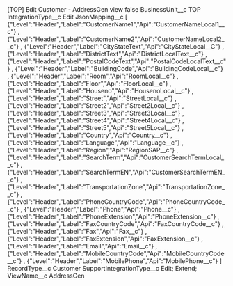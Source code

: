 <?xml version="1.0" encoding="UTF-8"?>
<CustomMetadata xmlns="http://soap.sforce.com/2006/04/metadata" xmlns:xsi="http://www.w3.org/2001/XMLSchema-instance" xmlns:xsd="http://www.w3.org/2001/XMLSchema">
    <label>[TOP] Edit Customer - AddressGen view</label>
    <protected>false</protected>
    <values>
        <field>BusinessUnit__c</field>
        <value xsi:type="xsd:string">TOP</value>
    </values>
    <values>
        <field>IntegrationType__c</field>
        <value xsi:type="xsd:string">Edit</value>
    </values>
    <values>
        <field>JsonMapping__c</field>
        <value xsi:type="xsd:string">[	{&quot;Level&quot;:&quot;Header&quot;,&quot;Label&quot;:&quot;CustomerName1&quot;,&quot;Api&quot;:&quot;CustomerNameLocal1__c&quot;}	,
	{&quot;Level&quot;:&quot;Header&quot;,&quot;Label&quot;:&quot;CustomerName2&quot;,&quot;Api&quot;:&quot;CustomerNameLocal2__c&quot;}	,
	{&quot;Level&quot;:&quot;Header&quot;,&quot;Label&quot;:&quot;CityStateText&quot;,&quot;Api&quot;:&quot;CityStateLocal__C&quot;}	,
	{&quot;Level&quot;:&quot;Header&quot;,&quot;Label&quot;:&quot;DistrictText&quot;,&quot;Api&quot;:&quot;DistrictLocalText__c&quot;}	,
	{&quot;Level&quot;:&quot;Header&quot;,&quot;Label&quot;:&quot;PostalCodeText&quot;,&quot;Api&quot;:&quot;PostalCodeLocalText__c&quot;}	,
	{&quot;Level&quot;:&quot;Header&quot;,&quot;Label&quot;:&quot;BuildingCode&quot;,&quot;Api&quot;:&quot;BuildingCodeLocal__c&quot;}	,
	{&quot;Level&quot;:&quot;Header&quot;,&quot;Label&quot;:&quot;Room&quot;,&quot;Api&quot;:&quot;RoomLocal__c&quot;}	,
	{&quot;Level&quot;:&quot;Header&quot;,&quot;Label&quot;:&quot;Floor&quot;,&quot;Api&quot;:&quot;FloorLocal__c&quot;}	,
	{&quot;Level&quot;:&quot;Header&quot;,&quot;Label&quot;:&quot;Houseno&quot;,&quot;Api&quot;:&quot;HousenoLocal__c&quot;}	,
	{&quot;Level&quot;:&quot;Header&quot;,&quot;Label&quot;:&quot;Street&quot;,&quot;Api&quot;:&quot;StreetLocal__c&quot;}	,
	{&quot;Level&quot;:&quot;Header&quot;,&quot;Label&quot;:&quot;Street2&quot;,&quot;Api&quot;:&quot;Street2Local__c&quot;}	,
	{&quot;Level&quot;:&quot;Header&quot;,&quot;Label&quot;:&quot;Street3&quot;,&quot;Api&quot;:&quot;Street3Local__c&quot;}	,
	{&quot;Level&quot;:&quot;Header&quot;,&quot;Label&quot;:&quot;Street4&quot;,&quot;Api&quot;:&quot;Street4Local__c&quot;}	,
	{&quot;Level&quot;:&quot;Header&quot;,&quot;Label&quot;:&quot;Street5&quot;,&quot;Api&quot;:&quot;Street5Local__c&quot;}	,
	{&quot;Level&quot;:&quot;Header&quot;,&quot;Label&quot;:&quot;Country&quot;,&quot;Api&quot;:&quot;Country__c&quot;}	,
	{&quot;Level&quot;:&quot;Header&quot;,&quot;Label&quot;:&quot;Language&quot;,&quot;Api&quot;:&quot;Language__c&quot;}	,
	{&quot;Level&quot;:&quot;Header&quot;,&quot;Label&quot;:&quot;Region&quot;,&quot;Api&quot;:&quot;RegionSAP__c&quot;}	,
	{&quot;Level&quot;:&quot;Header&quot;,&quot;Label&quot;:&quot;SearchTerm&quot;,&quot;Api&quot;:&quot;CustomerSearchTermLocal__c&quot;}	,
	{&quot;Level&quot;:&quot;Header&quot;,&quot;Label&quot;:&quot;SearchTermEN&quot;,&quot;Api&quot;:&quot;CustomerSearchTermEN__c&quot;}	,
	{&quot;Level&quot;:&quot;Header&quot;,&quot;Label&quot;:&quot;TransportationZone&quot;,&quot;Api&quot;:&quot;TransportationZone__c&quot;}	,
	{&quot;Level&quot;:&quot;Header&quot;,&quot;Label&quot;:&quot;PhoneCountryCode&quot;,&quot;Api&quot;:&quot;PhoneCountryCode__c&quot;}	,
	{&quot;Level&quot;:&quot;Header&quot;,&quot;Label&quot;:&quot;Phone&quot;,&quot;Api&quot;:&quot;Phone__c&quot;}	,
	{&quot;Level&quot;:&quot;Header&quot;,&quot;Label&quot;:&quot;PhoneExtension&quot;,&quot;Api&quot;:&quot;PhoneExtension__c&quot;}	,
	{&quot;Level&quot;:&quot;Header&quot;,&quot;Label&quot;:&quot;FaxCountryCode&quot;,&quot;Api&quot;:&quot;FaxCountryCode__c&quot;}	,
	{&quot;Level&quot;:&quot;Header&quot;,&quot;Label&quot;:&quot;Fax&quot;,&quot;Api&quot;:&quot;Fax__c&quot;}	,
	{&quot;Level&quot;:&quot;Header&quot;,&quot;Label&quot;:&quot;FaxExtension&quot;,&quot;Api&quot;:&quot;FaxExtension__c&quot;}	,
	{&quot;Level&quot;:&quot;Header&quot;,&quot;Label&quot;:&quot;Email&quot;,&quot;Api&quot;:&quot;Email__c&quot;}	,
	{&quot;Level&quot;:&quot;Header&quot;,&quot;Label&quot;:&quot;MobileCountryCode&quot;,&quot;Api&quot;:&quot;MobileCountryCode__c&quot;}	,
	{&quot;Level&quot;:&quot;Header&quot;,&quot;Label&quot;:&quot;MobilePhone&quot;,&quot;Api&quot;:&quot;MobilePhone__c&quot;}	]</value>
    </values>
    <values>
        <field>RecordType__c</field>
        <value xsi:type="xsd:string">Customer</value>
    </values>
    <values>
        <field>SupportIntegrationType__c</field>
        <value xsi:type="xsd:string">Edit; Extend;</value>
    </values>
    <values>
        <field>ViewName__c</field>
        <value xsi:type="xsd:string">AddressGen</value>
    </values>
</CustomMetadata>
